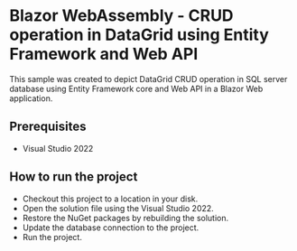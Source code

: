# Blazor WebAssembly - CRUD operation in DataGrid using Entity Framework and Web API

This sample was created to depict DataGrid CRUD operation in SQL server database using Entity Framework core and Web API in a Blazor Web application.

## Prerequisites

* Visual Studio 2022

## How to run the project

* Checkout this project to a location in your disk.
* Open the solution file using the Visual Studio 2022.
* Restore the NuGet packages by rebuilding the solution.
* Update the database connection to the project.
* Run the project.
